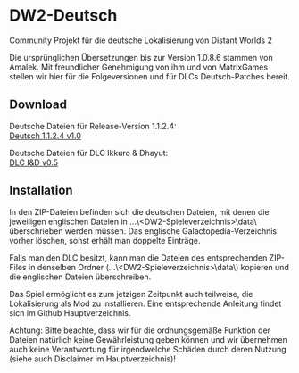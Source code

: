 # DW2-Deutsch
Community Projekt für die deutsche Lokalisierung von Distant Worlds 2

Die ursprünglichen Übersetzungen bis zur Version 1.0.8.6 stammen von Amalek. Mit freundlicher Genehmigung von ihm und von MatrixGames stellen wir hier für die Folgeversionen und für DLCs Deutsch-Patches bereit.

<h2>Download</h2>

Deutsche Dateien für Release-Version 1.1.2.4:  
[Deutsch 1.1.2.4 v1.0](https://github.com/Marty651/DW2-Deutsch/releases/download/v1.1.2.4-20230502/DW2-Deutsch_1.1.2.4_v1.0.zip)

Deutsche Dateien für DLC Ikkuro & Dhayut:  
[DLC I&D v0.5](https://github.com/Marty651/DW2-Deutsch/releases/download/v1.1.2.4-20230502/DW2-Deutsch_1.1.2.4_DLC_Ikkuro_and_Dhayut_v0.5.zip)


<h2>Installation</h2>

In den ZIP-Dateien befinden sich die deutschen Dateien, mit denen die jeweiligen englischen Dateien in ...\\\<DW2-Spieleverzeichnis\>\\data\\ überschrieben werden müssen. Das englische Galactopedia-Verzeichnis vorher löschen, sonst erhält man doppelte Einträge.

Falls man den DLC besitzt, kann man die Dateien des entsprechenden ZIP-Files in denselben Ordner (...\\\<DW2-Spieleverzeichnis\>\\data\\) kopieren und die englischen Dateien überschreiben.

Das Spiel ermöglicht es zum jetzigen Zeitpunkt auch teilweise, die Lokalisierung als Mod zu installieren. Eine entsprechende Anleitung findet sich im Github Hauptverzeichnis.

Achtung: Bitte beachte, dass wir für die ordnungsgemäße Funktion der Dateien natürlich keine Gewährleistung geben können und wir übernehmen auch keine Verantwortung für irgendwelche Schäden durch deren Nutzung (siehe auch Disclaimer im Hauptverzeichnis)!
